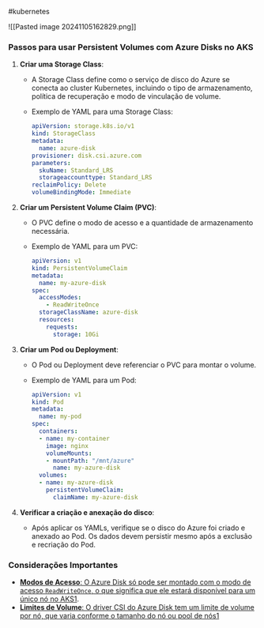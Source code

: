 #kubernetes 

![[Pasted image 20241105162829.png]]
### Passos para usar Persistent Volumes com Azure Disks no AKS

1. **Criar uma Storage Class**:
    
    - A Storage Class define como o serviço de disco do Azure se conecta ao cluster Kubernetes, incluindo o tipo de armazenamento, política de recuperação e modo de vinculação de volume.
    - Exemplo de YAML para uma Storage Class:
        
        ```yaml
        apiVersion: storage.k8s.io/v1
        kind: StorageClass
        metadata:
          name: azure-disk
        provisioner: disk.csi.azure.com
        parameters:
          skuName: Standard_LRS
          storageaccounttype: Standard_LRS
        reclaimPolicy: Delete
        volumeBindingMode: Immediate
        ```
        
2. **Criar um Persistent Volume Claim (PVC)**:
    
    - O PVC define o modo de acesso e a quantidade de armazenamento necessária.
    - Exemplo de YAML para um PVC:
        
        ```yaml
        apiVersion: v1
        kind: PersistentVolumeClaim
        metadata:
          name: my-azure-disk
        spec:
          accessModes:
            - ReadWriteOnce
          storageClassName: azure-disk
          resources:
            requests:
              storage: 10Gi
        ```
        
3. **Criar um Pod ou Deployment**:
    
    - O Pod ou Deployment deve referenciar o PVC para montar o volume.
    - Exemplo de YAML para um Pod:
        
        ```yaml
        apiVersion: v1
        kind: Pod
        metadata:
          name: my-pod
        spec:
          containers:
          - name: my-container
            image: nginx
            volumeMounts:
            - mountPath: "/mnt/azure"
              name: my-azure-disk
          volumes:
          - name: my-azure-disk
            persistentVolumeClaim:
              claimName: my-azure-disk
        ```
        
4. **Verificar a criação e anexação do disco**:
    
    - Após aplicar os YAMLs, verifique se o disco do Azure foi criado e anexado ao Pod. Os dados devem persistir mesmo após a exclusão e recriação do Pod.

### Considerações Importantes

- [**Modos de Acesso**: O Azure Disk só pode ser montado com o modo de acesso `ReadWriteOnce`, o que significa que ele estará disponível para um único nó no AKS](https://learn.microsoft.com/en-us/azure/aks/azure-csi-disk-storage-provision)[1](https://learn.microsoft.com/en-us/azure/aks/azure-csi-disk-storage-provision).
- [**Limites de Volume**: O driver CSI do Azure Disk tem um limite de volume por nó, que varia conforme o tamanho do nó ou pool de nós](https://learn.microsoft.com/en-us/azure/aks/azure-csi-disk-storage-provision)[1](https://learn.microsoft.com/en-us/azure/aks/azure-csi-disk-storage-provision)